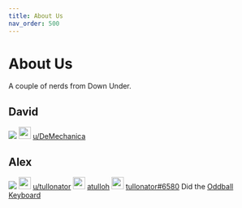 ```yaml
---
title: About Us
nav_order: 500
---
```


# About Us
A couple of nerds from Down Under.

## David
![](https://dex-github-macroball.s3.us-west-1.amazonaws.com/deep-fried-david.jpg)
<img src="{{ site.baseurl }}/assets/images/reddit-logo.png" width="24" height="24" alt="" /> [u/DeMechanica](https://www.reddit.com/user/DeMechanica)

## Alex
![](https://dex-github-macroball.s3.us-west-1.amazonaws.com/deep-fried-alex.jpg)
<img src="https://dex-github-macroball.s3.us-west-1.amazonaws.com/reddit-logo.png" width="24" height="24" alt="" /> [u/tullonator](https://www.reddit.com/user/tullonator)
<img src="https://dex-github-macroball.s3.us-west-1.amazonaws.com/github-logo.png" width="24" height="24" alt="" /> [atulloh](https://github.com/atulloh)
<img src="https://dex-github-macroball.s3.us-west-1.amazonaws.com/discord-logo.png" width="24" height="24" alt="" /> [tullonator#6580](https://discord.com/users/369310977994260482)
Did the [Oddball Keyboard](https://atulloh.github.io/oddball/)
